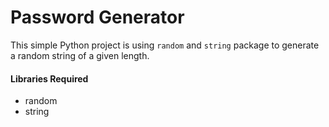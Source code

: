 #   Password Generator

This simple Python project is using `random` and `string` package to generate a random string of a given
length.


#### Libraries Required

-   random
-   string